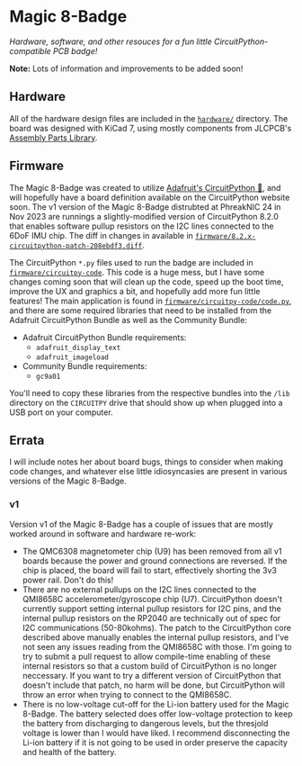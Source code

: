 # Magic 8-Badge
_Hardware, software, and other resouces for a fun little CircuitPython-compatible PCB badge!_

**Note:** Lots of information and improvements to be added soon!

## Hardware
All of the hardware design files are included in the [`hardware/`](./hardware) directory. The board was designed with KiCad 7, using mostly components from JLCPCB's [Assembly Parts Library](https://jlcpcb.com/parts).

## Firmware
The Magic 8-Badge was created to utilize [Adafruit's CircuitPython 🐍](https://circuitpython.org), and will hopefully have a board definition available on the CircuitPython website soon. The v1 version of the Magic 8-Badge distrubted at PhreakNIC 24 in Nov 2023 are runnings a slightly-modified version of CircuitPython 8.2.0 that enables software pullup resistors on the I2C lines connected to the 6DoF IMU chip. The diff in changes in available in [`firmware/8.2.x-circuitpython-patch-208ebdf3.diff`](./firmware/8.2.x-circuitpython-patch-208ebdf3.diff).

The CircuitPython `*.py` files used to run the badge are included in [`firmware/circuitpy-code`](./firmware/circuitpy-code). This code is a huge mess, but I have some changes coming soon that will clean up the code, speed up the boot time, improve the UX and graphics a bit, and hopefully add more fun little features! The main application is found in [`firmware/circuitpy-code/code.py`](./firmware/circuitpy-code/code.py), and there are some required libraries that need to be installed from the Adafruit CircuitPython Bundle as well as the Community Bundle:

- Adafruit CircuitPython Bundle requirements:
  - `adafruit_display_text`
  - `adafruit_imageload`
- Community Bundle requirements:
  - `gc9a01`
 
You'll need to copy these libraries from the respective bundles into the `/lib` directory on the `CIRCUITPY` drive that should show up when plugged into a USB port on your computer. 

## Errata
I will include notes her about board bugs, things to consider when making code changes, and whatever else little idiosyncasies are present in various versions of the Magic 8-Badge.

### v1
Version v1 of the Magic 8-Badge has a couple of issues that are mostly worked around in software and hardware re-work:

- The QMC6308 magnetometer chip (U9) has been removed from all v1 boards because the power and ground connections are reversed. If the chip is placed, the board will fail to start, effectively shorting the 3v3 power rail. Don't do this!
- There are no external pullups on the I2C lines connected to the QMI8658C accelerometer/gyroscope chip (U7). CircuitPython doesn't currently support setting internal pullup resistors for I2C pins, and the internal pullup resistors on the RP2040 are technically out of spec for I2C communications (50-80kohms). The patch to the CircuitPython core described above manually enables the internal pullup resistors, and I've not seen any issues reading from the QMI8658C with those. I'm going to try to submit a pull request to allow compile-time enabling of these internal resistors so that a custom build of CircuitPython is no longer neccessary. If you want to try a different version of CircuitPython that doesn't include that patch, no harm will be done, but CircuitPython will throw an error when trying to connect to the QMI8658C.
- There is no low-voltage cut-off for the Li-ion battery used for the Magic 8-Badge. The battery selected does offer low-voltage protection to keep the battery from discharging to dangerous levels, but the thresjold voltage is lower than I would have liked. I recommend disconnecting the Li-ion battery if it is not going to be used in order preserve the capacity and health of the battery.
